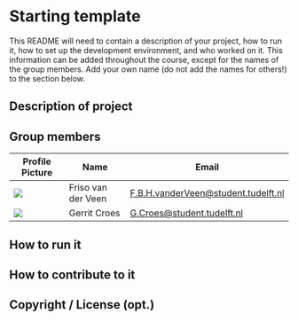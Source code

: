# Starting template

This README will need to contain a description of your project, how to run it, how to set up the development environment, and who worked on it.
This information can be added throughout the course, except for the names of the group members.
Add your own name (do not add the names for others!) to the section below.

## Description of project

## Group members

| Profile Picture | Name | Email |
|---|---|---|
| ![](https://secure.gravatar.com/avatar/fb33bf3f88452df6d0112f6c64b1e392?s=50&d=identicon) | Friso van der Veen | F.B.H.vanderVeen@student.tudelft.nl |
| ![](https://secure.gravatar.com/avatar/771e52e83fec3faf3867dd2f2469e3a3?s=50&d=identicon) | Gerrit Croes | G.Croes@student.tudelft.nl |

<!-- Instructions (remove once assignment has been completed -->
<!-- - Add (only!) your own name to the table above (use Markdown formatting) -->
<!-- - Mention your *student* email address -->
<!-- - Preferably add a recognizable photo, otherwise add your GitLab photo -->
<!-- - (please make sure the photos have the same size) --> 

## How to run it

## How to contribute to it

## Copyright / License (opt.)
